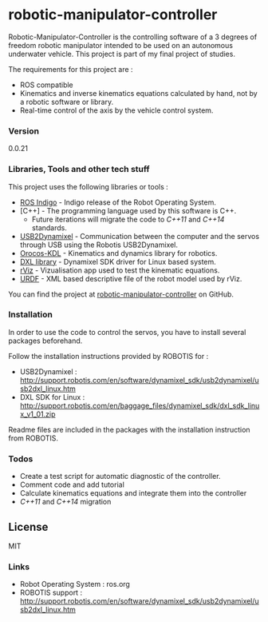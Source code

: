 # robotic-manipulator-controller

Robotic-Manipulator-Controller is the controlling software of a 3 degrees of freedom robotic manipulator intended to be used on an autonomous underwater vehicle. This project is part of my final project of studies. 

The requirements for this project are : 

  - ROS compatible
  - Kinematics and inverse kinematics equations calculated by hand, not by a robotic software or library.
  - Real-time control of the axis by the vehicle control system.


### Version
0.0.21

### Libraries, Tools and other tech stuff

This project uses the following libraries or tools : 

* [ROS Indigo](www.ros.org) - Indigo release of the Robot Operating System. 
* [C++] - The programming language used by this software is C++. 
    * Future iterations will migrate the code to *C++11* and *C++14* standards.
* [USB2Dynamixel](http://support.robotis.com/en/product/auxdevice/interface/usb2dxl_manual.htm) - Communication between the computer and the servos through USB using the Robotis USB2Dynamixel.
* [Orocos-KDL](http://www.orocos.org/kdl) - Kinematics and dynamics library for robotics. 
* [DXL library](http://support.robotis.com/en/software/dynamixel_sdk/usb2dynamixel/usb2dxl_linux.htm) - Dynamixel SDK driver for Linux based system.
* [rViz](http://wiki.ros.org/rviz) - Vizualisation app used to test the kinematic equations.
* [URDF](http://wiki.ros.org/urdf) - XML based descriptive file of the robot model used by rViz.

You can find the project at [robotic-manipulator-controller](https://github.com/kritchie/robotic-manipulator-controller) on GitHub.

### Installation

In order to use the code to control the servos, you have to install several packages beforehand.  

Follow the installation instructions provided by ROBOTIS for :

* USB2Dynamixel : 
http://support.robotis.com/en/software/dynamixel_sdk/usb2dynamixel/usb2dxl_linux.htm
* DXL SDK for Linux : http://support.robotis.com/en/baggage_files/dynamixel_sdk/dxl_sdk_linux_v1_01.zip

Readme files are included in the packages with the installation instruction from ROBOTIS.

### Todos

 - Create a test script for automatic diagnostic of the controller.
 - Comment code and add tutorial
 - Calculate kinematics equations and integrate them into the controller
 - *C++11* and *C++14* migration

License
----
MIT

### Links
* Robot Operating System : ros.org
* ROBOTIS support : http://support.robotis.com/en/software/dynamixel_sdk/usb2dynamixel/usb2dxl_linux.htm
